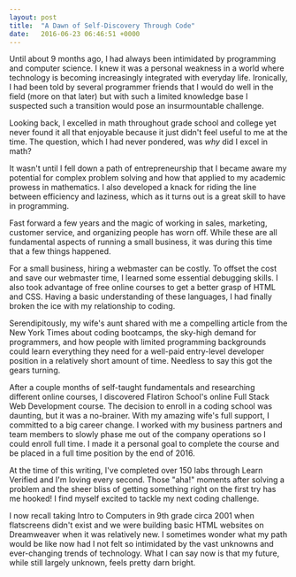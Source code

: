 ```yaml
---
layout: post
title:  "A Dawn of Self-Discovery Through Code"
date:   2016-06-23 06:46:51 +0000
---
```



Until about 9 months ago, I had always been intimidated by programming and computer science. I knew it was a personal weakness in a world where technology is becoming increasingly integrated with everyday life. Ironically, I had been told by several programmer friends that I would do well in the field (more on that later) but with such a limited knowledge base I suspected such a transition would pose an insurmountable challenge. 

Looking back, I excelled in math throughout grade school and college yet never found it all that enjoyable because it just didn't feel useful to me at the time. The question, which I had never pondered, was *why* did I excel in math?

It wasn't until I fell down a path of entrepreneurship that I became aware my potential for complex problem solving and how that applied to my academic prowess in mathematics. I also developed a knack for riding the line between efficiency and laziness, which as it turns out is a great skill to have in programming. 

Fast forward a few years and the magic of working in sales, marketing, customer service, and organizing people has worn off. While these are all fundamental aspects of running a small business, it was during this time that a few things happened. 

For a small business, hiring a webmaster can be costly. To offset the cost and save our webmaster time, I learned some essential debugging skills. I also took advantage of free online courses to get a better grasp of HTML and CSS. Having a basic understanding of these languages, I had finally broken the ice with my relationship to coding. 

Serendipitously, my wife's aunt shared with me a compelling article from the New York Times about coding bootcamps, the sky-high demand for programmers, and how people with limited programming backgrounds could learn everything they need for a well-paid entry-level developer position in a relatively short amount of time. Needless to say this got the gears turning.

After a couple months of self-taught fundamentals and researching different online courses, I discovered Flatiron School's online Full Stack Web Development course. The decision to enroll in a coding school was daunting, but it was a no-brainer. With my amazing wife's full support, I committed to a big career change. I worked with my business partners and team members to slowly phase me out of the company operations so I could enroll full time. I made it a personal goal to complete the course and be placed in a full time position by the end of 2016.

At the time of this writing, I've completed over 150 labs through Learn Verified and I'm loving every second. Those "aha!" moments after solving a problem and the sheer bliss of getting something right on the first try has me hooked! I find myself excited to tackle my next coding challenge.

I now recall taking Intro to Computers in 9th grade circa 2001 when flatscreens didn't exist and we were building basic HTML websites on Dreamweaver when it was relatively new. I sometimes wonder what my path would be like now had I not felt so intimidated by the vast unknowns and ever-changing trends of technology. What I can say now is that my future, while still largely unknown, feels pretty darn bright.
